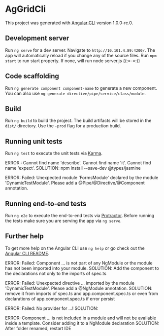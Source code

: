 # AgGridCli

This project was generated with [Angular CLI](https://github.com/angular/angular-cli) version 1.0.0-rc.0.

## Development server
Run `ng serve` for a dev server. Navigate to `http://10.101.4.89:4200/`. The app will automatically reload if you change any of the source files.
Run `npm start` to run start property. If none, will run node server.js {(:=-=:)}

## Code scaffolding

Run `ng generate component component-name` to generate a new component. You can also use `ng generate directive/pipe/service/class/module`.

## Build

Run `ng build` to build the project. The build artifacts will be stored in the `dist/` directory. Use the `-prod` flag for a production build.

## Running unit tests

Run `ng test` to execute the unit tests via [Karma](https://karma-runner.github.io).

ERROR : Cannot find name 'describe'. Cannot find name 'it'. Cannot find name 'expect'.
SOLUTION: npm install --save-dev @types/jasmine

ERROR: Failed: Unexpected module 'FormsModule' declared by the module 'DynamicTestModule'. Please add a @Pipe/@Directive/@Component annotation.



## Running end-to-end tests

Run `ng e2e` to execute the end-to-end tests via [Protractor](http://www.protractortest.org/).
Before running the tests make sure you are serving the app via `ng serve`.

## Further help

To get more help on the Angular CLI use `ng help` or go check out the [Angular CLI README](https://github.com/angular/angular-cli/blob/master/README.md).


ERROR: Failed: Component ... is not part of any NgModule or the module has not been imported into your module.
SOLUTION: Add the component to the declarations not only to the imports of spec.ts

ERROR: Failed: Unexpected directive ... imported by the module 'DynamicTestModule'. Please add a @NgModule annotation.
SOLUTION: remove it from imports of spec.ts and app.component.spec.ts or even from declarations of app.component.spec.ts if error persist

ERROR: Failed: No provider for ...!
SOLUTION: 

ERROR: Component ... is not included in a module and will not be available inside a template. Consider adding it to a NgModule declaration
SOLUTION: After folder renamed, restart IDE

